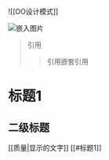 ![[OO设计模式]]

![嵌入图片](https://cdn.sspai.com/editor/u_5b3wva6y/16046439513256.png?imageView2/2/w/1120/q/90/interlace/1/ignore-error/1)
>引用
>>引用嵌套引用

# 标题1
## 二级标题
[[质量|显示的文字]]
[[#标题1]]